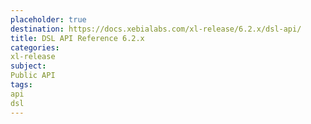 ```yaml
---
placeholder: true
destination: https://docs.xebialabs.com/xl-release/6.2.x/dsl-api/
title: DSL API Reference 6.2.x
categories:
xl-release
subject:
Public API
tags:
api
dsl
---
```

